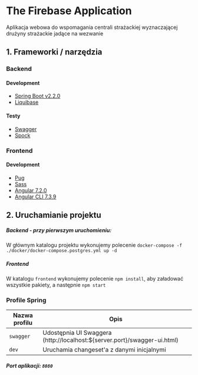 # The Firebase Application
Aplikacja webowa do wspomagania centrali strażackiej wyznaczającej drużyny strażackie jadące na wezwanie

## 1. Frameworki / narzędzia
### Backend
#### Development
* [Spring Boot v2.2.0](http://projects.spring.io/spring-boot/)
* [Liquibase](https://www.liquibase.org/)

#### Testy
* [Swagger](https://swagger.io/)
* [Spock](http://spockframework.org/)

### Frontend
#### Development
* [Pug](https://pugjs.org)  
* [Sass](https://sass-lang.com/)    
* [Angular 7.2.0](https://angular.io/)   
* [Angular CLI 7.3.9](https://cli.angular.io/)  

## 2. Uruchamianie projektu
##### Backend - przy pierwszym uruchomieniu:  
W głównym katalogu projektu wykonujemy polecenie `docker-compose -f ./docker/docker-compose.postgres.yml up -d`

##### Frontend
W katalogu `frontend` wykonujemy polecenie `npm install`, aby załadować wszystkie pakiety, a następnie `npm start`

### Profile Spring
| Nazwa profilu               | Opis                                                                      |
| --------------------------- | ------------------------------------------------------------------------- |
| `swagger`                   | Udostępnia UI Swaggera (http://localhost:${server.port}/swagger-ui.html)  |
| `dev`                       | Uruchamia changeset'a z danymi inicjalnymi                                |

##### Port aplikacji: `8080`
